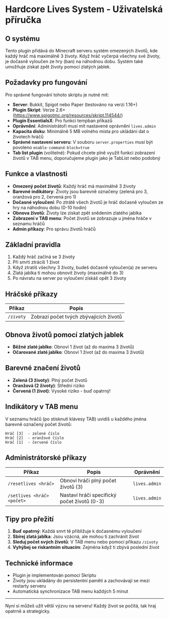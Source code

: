 # Hardcore Lives System - Uživatelská příručka

## O systému
Tento plugin přidává do Minecraft serveru systém omezených životů, kde každý hráč má maximálně 3 životy. Když hráč vyčerpá všechny své životy, je dočasně vyloučen ze hry (ban) na náhodnou dobu. Systém také umožňuje získat zpět životy pomocí zlatých jablek.

## Požadavky pro fungování
Pro správné fungování tohoto skriptu je nutné mít:
- **Server**: Bukkit, Spigot nebo Paper (testováno na verzi 1.16+)
- **Plugin Skript**: Verze 2.6+ (https://www.spigotmc.org/resources/skript.114544/)
- **Plugin EssentialsX**: Pro funkci tempban příkazů
- **Oprávnění**: Administrátoři musí mít nastavené oprávnění `lives.admin`
- **Kapacita disku**: Minimálně 5 MB volného místa pro ukládání dat o životech hráčů
- **Správné nastavení serveru**: V souboru `server.properties` musí být povoleno `enable-command-block=true`
- **Tab list plugin** (volitelné): Pokud chcete plně využít funkci zobrazení životů v TAB menu, doporučujeme plugin jako je TabList nebo podobný

## Funkce a vlastnosti
- **Omezený počet životů**: Každý hráč má maximálně 3 životy
- **Barevné indikátory**: Životy jsou barevně označeny (zelená pro 3, oranžová pro 2, červená pro 1)
- **Dočasné vyloučení**: Po ztrátě všech životů je hráč dočasně vyloučen ze hry na náhodnou dobu (0-10 hodin)
- **Obnova životů**: Životy lze získat zpět snědením zlatého jablka
- **Zobrazení v TAB menu**: Počet životů se zobrazuje u jména hráče v seznamu hráčů
- **Admin příkazy**: Pro správu životů hráčů

## Základní pravidla
1. Každý hráč začíná se 3 životy
2. Při smrti ztrácíš 1 život
3. Když ztratíš všechny 3 životy, budeš dočasně vyloučen(a) ze serveru
4. Zlatá jablka ti mohou obnovit životy (maximálně do 3)
5. Po návratu na server po vyloučení získáš opět 3 životy

## Hráčské příkazy
| Příkaz | Popis |
|--------|-------|
| `/zivoty` | Zobrazí počet tvých zbývajících životů |

## Obnova životů pomocí zlatých jablek
- **Běžné zlaté jablko**: Obnoví 1 život (až do maxima 3 životů)
- **Očarované zlaté jablko**: Obnoví 1 život (až do maxima 3 životů)

## Barevné značení životů
- **Zelená (3 životy)**: Plný počet životů
- **Oranžová (2 životy)**: Střední riziko
- **Červená (1 život)**: Vysoké riziko - buď opatrný!

## Indikátory v TAB menu
V seznamu hráčů (po stisknutí klávesy TAB) uvidíš u každého jména barevně označený počet životů:
```
Hráč [3]  - zelené číslo
Hráč [2]  - oranžové číslo
Hráč [1]  - červené číslo
```

## Administrátorské příkazy
| Příkaz | Popis | Oprávnění |
|--------|-------|-----------|
| `/resetlives <hráč>` | Obnoví hráči plný počet životů (3) | `lives.admin` |
| `/setlives <hráč> <počet>` | Nastaví hráči specifický počet životů (0-3) | `lives.admin` |

## Tipy pro přežití
1. **Buď opatrný**: Každá smrt tě přibližuje k dočasnému vyloučení
2. **Sbírej zlatá jablka**: Jsou vzácná, ale mohou ti zachránit život
3. **Sleduj počet svých životů**: V TAB menu nebo pomocí příkazu `/zivoty`
4. **Vyhýbej se riskantním situacím**: Zejména když ti zbývá poslední život

## Technické informace
- Plugin je implementován pomocí Skriptu
- Životy jsou ukládány do persistentní paměti a zachovávají se mezi restarty serveru
- Automatická synchronizace TAB menu každých 5 minut

---

Nyní si můžeš užít větší výzvu na serveru! Každý život se počítá, tak hraj opatrně a strategicky.